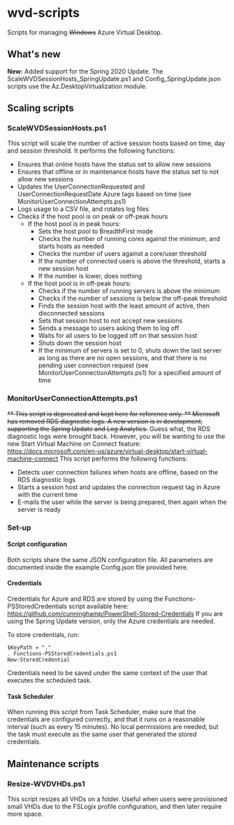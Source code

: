 # wvd-scripts
Scripts for managing ~~Windows~~ Azure Virtual Desktop.

## What's new
**New:** Added support for the Spring 2020 Update. The ScaleWVDSessionHosts_SpringUpdate.ps1 and Config_SpringUpdate.json scripts use the Az.DesktopVirtualization module.

## Scaling scripts
### ScaleWVDSessionHosts.ps1
This script will scale the number of active session hosts based on time, day and session threshold. It performs the following functions:
* Ensures that online hosts have the status set to allow new sessions
* Ensures that offline or in maintenance hosts have the status set to not allow new sessions
* Updates the UserConnectionRequested and UserConnectionRequestDate Azure tags based on time (see MonitorUserConnectionAttempts.ps1)
* Logs usage to a CSV file, and rotates log files
* Checks if the host pool is on peak or off-peak hours
  * If the host pool is in peak hours:
    * Sets the host pool to BreadthFirst mode
    * Checks the number of running cores against the minimum, and starts hosts as needed
    * Checks the number of users against a core/user threshold
    * If the number of connected users is above the threshold, starts a new session host
    * If the number is lower, does nothing
  * If the host pool is in off-peak hours:
    * Checks if the number of running servers is above the minimum
    * Checks if the number of sessions is below the off-peak threshold
    * Finds the session host with the least amount of active, then disconnected sessions
    * Sets that session host to not accept new sessions
    * Sends a message to users asking them to log off
    * Waits for all users to be logged off on that session host
    * Shuts down the session host
    * If the minimum of servers is set to 0, shuts down the last server as long as there are no open sessions, and that there is no pending user connection request (see MonitorUserConnectionAttempts.ps1) for a specified amount of time
 
 ### MonitorUserConnectionAttempts.ps1
 ~~** This script is deprecated and kept here for reference only. ** Microsoft has removed RDS diagnostic logs. A new version is in development, supporting the Spring Update and Log Analytics.~~ Guess what, the RDS diagnostic logs were brought back. However, you will be wanting to use the new Start Virtual Machine on Connect feature: https://docs.microsoft.com/en-us/azure/virtual-desktop/start-virtual-machine-connect
 This script performs the following functions:
 * Detects user connection failures when hosts are offline, based on the RDS diagnostic logs
 * Starts a session host and updates the connection request tag in Azure with the current time
 * E-mails the user while the server is being prepared, then again when the server is ready
 
 ### Set-up
 
 #### Script configuration
 Both scripts share the same JSON configuration file. All parameters are documented inside the example Config.json file provided here.
 
 #### Credentials
 Credentials for Azure and RDS are stored by using the Functions-PSStoredCredentials script available here: https://github.com/cunninghamp/PowerShell-Stored-Credentials
 If you are using the Spring Update version, only the Azure credentials are needed.
 
 To store credentials, run:
 ```
 $KeyPath = "."
 . Functions-PSStoredCredentials.ps1
 New-StoredCredential
 ```
 
 Credentials need to be saved under the same context of the user that executes the scheduled task.
 
 #### Task Scheduler
 When running this script from Task Scheduler, make sure that the credentials are configured correctly, and that it runs on a reasonable interval (such as every 15 minutes). No local permissions are needed, but the task must execute as the same user that generated the stored credentials.
 
 ## Maintenance scripts
 ### Resize-WVDVHDs.ps1
 
 This script resizes all VHDs on a folder. Useful when users were provisioned small VHDs due to the FSLogix profile configuration, and then later require more space.
